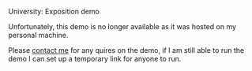 University: Exposition demo

Unfortunately, this demo is no longer available as it was hosted on my personal machine.

Please <a href="https://cyborgapps.com/contact/">contact me</a> for any quires on the demo, if I am still able to run the demo I can set up a temporary link for anyone to run.